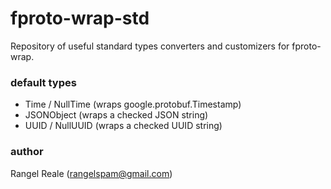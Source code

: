 # fproto-wrap-std

Repository of useful standard types converters and customizers for fproto-wrap.

### default types

* Time / NullTime (wraps google.protobuf.Timestamp)
* JSONObject (wraps a checked JSON string)
* UUID / NullUUID (wraps a checked UUID string)

### author

Rangel Reale (rangelspam@gmail.com)
